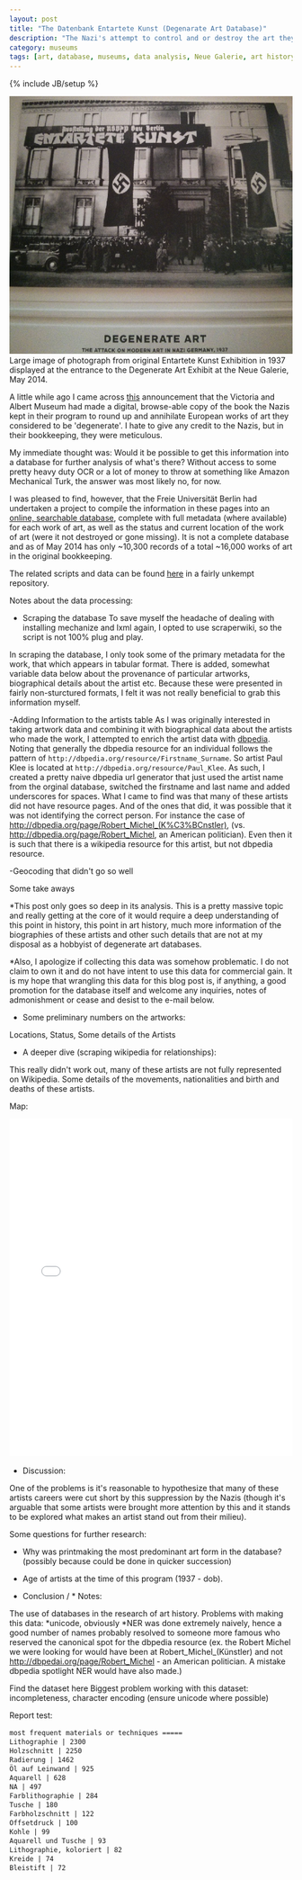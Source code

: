 ```yaml
---
layout: post
title: "The Datenbank Entartete Kunst (Degenarate Art Database)"
description: "The Nazi's attempt to control and or destroy the art they found to be degenerate resulted in a meticulous record keeping of that artwork. The Freie Universität Berlin has undertaken the process of turning that Nazi bookkeeping into a publically accessible database. I took a pass at collecting that data into a sqlite database and went over some of the readily available summary statistics. There are extreme gaps in this data due to incompleteness of the online database itself as well as a lack of information for its artists currently available on services like dbpedia. As such I don't believe it is totally fit for deep analysis. But I think a surface report of some of its attributes is worth the while and provides a proof of concept for datasets in art history. The statistical accumulation of artistic works within a particular context could offer a interesting launch pad for researchers inquiring into that domain."
category: museums
tags: [art, database, museums, data analysis, Neue Galerie, art history, python, linked data]
---
```

{% include JB/setup %}

<div class="figure">
<img class="blog-post" src="/assets/images/posts/2014/05/degenerate_art_may_2014.png" alt="author's picture of banner at the Neue Galerie Exhibition of Degenerate Art, New York City, 2014. Banner is picture of original degenerate art exhibit in 1937."/>
<div class="figcaption"> Large image of photograph from original Entartete Kunst Exhibition in 1937 displayed at the entrance to the Degenerate Art Exhibit at the Neue Galerie, May 2014.</div></div>


A little while ago I came across [this](http://www.vam.ac.uk/content/articles/e/entartete-kunst/) announcement that the Victoria and Albert Museum had made a digital, browse-able copy of the book the Nazis kept in their program to round up and annihilate European works of art they considered to be 'degenerate'. I hate to give any credit to the Nazis, but in their bookkeeping, they were meticulous. 

My immediate thought was: Would it be possible to get this information into a database for further analysis of what's there? Without access to some pretty heavy duty OCR or a lot of money to throw at something like Amazon Mechanical Turk, the answer was most likely no, for now.

I was pleased to find, however, that the Freie Universität Berlin had undertaken a project to compile the information in these pages into an [online, searchable database](http://www.geschkult.fu-berlin.de/en/e/db_entart_kunst/datenbank/index.html "link to the degenerate art database at the Freie Universität Berlin"), complete with full metadata (where available) for each work of art, as well as the status and current location of the work of art (were it not destroyed or gone missing). It is not a complete database and as of May 2014 has only ~10,300 records of a total ~16,000 works of art in the original bookkeeping.

The related scripts and data can be found [here](http://github.com/droquo/entartete_scraper "link to repository containing scraper and data files for the degenerate art database") in a fairly unkempt repository.

Notes about the data processing:
  - Scraping the database
  To save myself the headache of dealing with installing mechanize and lxml again, I opted to use scraperwiki, so the script is not 100% plug and play.
  
  In scraping the database, I only took some of the primary metadata for the work, that which appears in tabular format. There is added, somewhat variable data below about the provenance of particular artworks, biographical details about the artist etc. Because these were presented in fairly non-sturctured formats, I felt it was not really beneficial to grab this information myself.
  
  -Adding Information to the artists table
  As I was originally interested in taking artwork data and combining it with biographical data about the artists who made the work, I attempted to enrich the artist data with [dbpedia](http://dbpedia.org "link to dbpedia"). Noting that generally the dbpedia resource for an individual follows the pattern of `http://dbpedia.org/resource/Firstname_Surname`. So artist Paul Klee is located at `http://dbpedia.org/resource/Paul_Klee`. As such, I created a pretty naive dbpedia url generator that just used the artist name from the orginal database, switched the firstname and last name and added underscores for spaces. What I came to find was that many of these artists did not have resource pages. And of the ones that did, it was possible that it was not identifying the correct person. For instance the case of http://dbpedia.org/page/Robert_Michel_(K%C3%BCnstler), (vs. http://dbpedia.org/page/Robert_Michel, an American politician). Even then it is such that there is a wikipedia resource for this artist, but not dbpedia resource.
  
  -Geocoding that didn't go so well
  
  
Some take aways

*This post only goes so deep in its analysis. This is a pretty massive topic and really getting at the core of it would require a deep understanding of this point in history, this point in art history, much more information of the biographies of these artists and other such details that are not at my disposal as a hobbyist of degenerate art databases.

*Also, I apologize if collecting this data was somehow problematic. I do not claim to own it and do not have intent to use this data for commercial gain. It is my hope that wrangling this data for this blog post is, if anything, a good promotion for the database itself and welcome any inquiries, notes of admonishment or cease and desist to the e-mail below.

* Some preliminary numbers on the artworks:

Locations, Status, Some details of the Artists

* A deeper dive (scraping wikipedia for relationships):

This really didn't work out, many of these artists are not fully represented on Wikipedia. Some details of the movements, nationalities and birth and deaths of these artists.

Map:

<iframe width='100%' height='600' frameborder='0' src='//droquo.cartodb.com/viz/e8e4e4a8-e228-11e3-ae87-0e73339ffa50/embed_map?title=true&description=true&search=false&shareable=true&cartodb_logo=true&layer_selector=false&legends=true&scrollwheel=true&fullscreen=true&sublayer_options=1&sql=&zoom=2&center_lat=22.59372606392931&center_lon=368.43749999999994' allowfullscreen webkitallowfullscreen mozallowfullscreen oallowfullscreen msallowfullscreen></iframe>

* Discussion:

One of the problems is it's reasonable to hypothesize that many of these artists careers were cut short by this suppression by the Nazis (though it's arguable that some artists were brought more attention by this and it stands to be explored what makes an artist stand out from their milieu).

Some questions for further research:
* Why was printmaking the most predominant art form in the database? (possibly because could be done in quicker succession)
* Age of artists at the time of this program (1937 - dob).

* Conclusion / * Notes:

The use of databases in the research of art history.
Problems with making this data:
*unicode, obviously
*NER was done extremely naively, hence a good number of names probably resolved to someone more famous who reserved the canonical spot for the dbpedia resource (ex. the Robert Michel we were looking for would have been at Robert_Michel_(Künstler) and not http://dbpedai.org/page/Robert_Michel - an American politician. A mistake dbpedia spotlight NER would have also made.)


Find the dataset here
Biggest problem working with this dataset: incompleteness, character encoding (ensure unicode where possible)

Report test:

	most frequent materials or techniques =====
	Lithographie | 2300
	Holzschnitt | 2250
	Radierung | 1462
	Öl auf Leinwand | 925
	Aquarell | 628
	NA | 497
	Farblithographie | 284
	Tusche | 180
	Farbholzschnitt | 122
	Offsetdruck | 100
	Kohle | 99
	Aquarell und Tusche | 93
	Lithographie, koloriert | 82
	Kreide | 74
	Bleistift | 72
